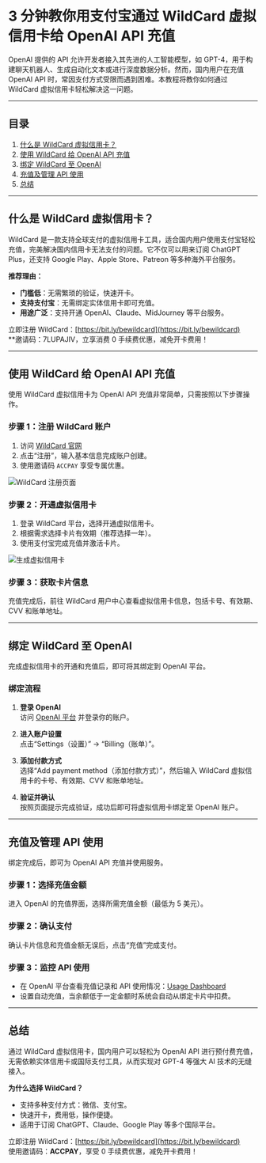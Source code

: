 # 3 分钟教你用支付宝通过 WildCard 虚拟信用卡给 OpenAI API 充值

OpenAI 提供的 API 允许开发者接入其先进的人工智能模型，如 GPT-4，用于构建聊天机器人、生成自动化文本或进行深度数据分析。然而，国内用户在充值 OpenAI API 时，常因支付方式受限而遇到困难。本教程将教你如何通过 WildCard 虚拟信用卡轻松解决这一问题。

---

## **目录**

1. [什么是 WildCard 虚拟信用卡？](#什么是-wildcard-虚拟信用卡)  
2. [使用 WildCard 给 OpenAI API 充值](#使用-wildcard-给-openai-api-充值)  
3. [绑定 WildCard 至 OpenAI](#绑定-wildcard-至-openai)  
4. [充值及管理 API 使用](#充值及管理-api-使用)  
5. [总结](#总结)  

---

## **什么是 WildCard 虚拟信用卡？**

WildCard 是一款支持全球支付的虚拟信用卡工具，适合国内用户使用支付宝轻松充值，完美解决国内信用卡无法支付的问题。它不仅可以用来订阅 ChatGPT Plus，还支持 Google Play、Apple Store、Patreon 等多种海外平台服务。

**推荐理由：**
- **门槛低**：无需繁琐的验证，快速开卡。  
- **支持支付宝**：无需绑定实体信用卡即可充值。  
- **用途广泛**：支持开通 OpenAI、Claude、MidJourney 等平台服务。  

立即注册 WildCard：[https://bit.ly/bewildcard](https://bit.ly/bewildcard)  
**邀请码：7LUPAJIV，立享消费 0 手续费优惠，减免开卡费用！

---

## **使用 WildCard 给 OpenAI API 充值**

使用 WildCard 虚拟信用卡为 OpenAI API 充值非常简单，只需按照以下步骤操作。

### **步骤 1：注册 WildCard 账户**
1. 访问 [WildCard 官网](https://bit.ly/bewildcard)  
2. 点击“注册”，输入基本信息完成账户创建。  
3. 使用邀请码 `ACCPAY` 享受专属优惠。

![WildCard 注册页面](http://unxiao.com/how_to_use_onlyfans/wildcard_page.png)

### **步骤 2：开通虚拟信用卡**
1. 登录 WildCard 平台，选择开通虚拟信用卡。  
2. 根据需求选择卡片有效期（推荐选择一年）。  
3. 使用支付宝完成充值并激活卡片。

![生成虚拟信用卡](http://unxiao.com/how_to_use_onlyfans/card.png)

### **步骤 3：获取卡片信息**
充值完成后，前往 WildCard 用户中心查看虚拟信用卡信息，包括卡号、有效期、CVV 和账单地址。

---

## **绑定 WildCard 至 OpenAI**

完成虚拟信用卡的开通和充值后，即可将其绑定到 OpenAI 平台。

### **绑定流程**
1. **登录 OpenAI**  
   访问 [OpenAI 平台](https://platform.openai.com/) 并登录你的账户。

2. **进入账户设置**  
   点击“Settings（设置）” -> “Billing（账单）”。

3. **添加付款方式**  
   选择“Add payment method（添加付款方式）”，然后输入 WildCard 虚拟信用卡的卡号、有效期、CVV 和账单地址。

4. **验证并确认**  
   按照页面提示完成验证，成功后即可将虚拟信用卡绑定至 OpenAI 账户。

---

## **充值及管理 API 使用**

绑定完成后，即可为 OpenAI API 充值并使用服务。

### **步骤 1：选择充值金额**
进入 OpenAI 的充值界面，选择所需充值金额（最低为 5 美元）。

### **步骤 2：确认支付**
确认卡片信息和充值金额无误后，点击“充值”完成支付。

### **步骤 3：监控 API 使用**
- 在 OpenAI 平台查看充值记录和 API 使用情况：[Usage Dashboard](https://platform.openai.com/usage)  
- 设置自动充值，当余额低于一定金额时系统会自动从绑定卡片中扣费。

---

## **总结**

通过 WildCard 虚拟信用卡，国内用户可以轻松为 OpenAI API 进行预付费充值，无需依赖实体信用卡或国际支付工具，从而实现对 GPT-4 等强大 AI 技术的无缝接入。

**为什么选择 WildCard？**
- 支持多种支付方式：微信、支付宝。  
- 快速开卡，费用低，操作便捷。  
- 适用于订阅 ChatGPT、Claude、Google Play 等多个国际平台。

立即注册 WildCard：[https://bit.ly/bewildcard](https://bit.ly/bewildcard)  
使用邀请码：**ACCPAY**，享受 0 手续费优惠，减免开卡费用！
